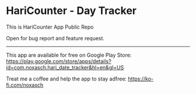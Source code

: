 # HariCounter - Day Tracker
This is HariCounter App Public Repo 

Open for bug report and feature request.

---

This app are available for free on Google Play Store:
https://play.google.com/store/apps/details?id=com.noxasch.hari_date_tracker&hl=en&gl=US


Treat me a coffee and help the app to stay adfree: https://ko-fi.com/noxasch

